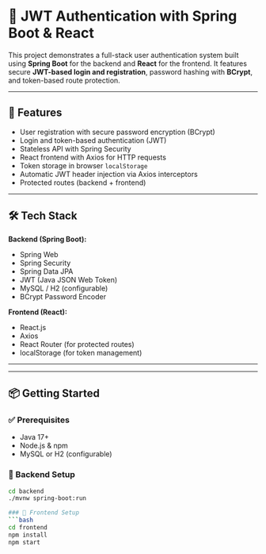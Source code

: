 # 🔐 JWT Authentication with Spring Boot & React

This project demonstrates a full-stack user authentication system built using **Spring Boot** for the backend and **React** for the frontend. It features secure **JWT-based login and registration**, password hashing with **BCrypt**,
and token-based route protection.

---

## 🚀 Features

- User registration with secure password encryption (BCrypt)
- Login and token-based authentication (JWT)
- Stateless API with Spring Security
- React frontend with Axios for HTTP requests
- Token storage in browser `localStorage`
- Automatic JWT header injection via Axios interceptors
- Protected routes (backend + frontend)

---

## 🛠️ Tech Stack

**Backend (Spring Boot):**
- Spring Web
- Spring Security
- Spring Data JPA
- JWT (Java JSON Web Token)
- MySQL / H2 (configurable)
- BCrypt Password Encoder

**Frontend (React):**
- React.js
- Axios
- React Router (for protected routes)
- localStorage (for token management)

---
---

## 📦 Getting Started

### ✅ Prerequisites
- Java 17+
- Node.js & npm
- MySQL or H2 (configurable)

### 🔧 Backend Setup
```bash
cd backend
./mvnw spring-boot:run

### 🔧 Frontend Setup
```bash
cd frontend
npm install
npm start
